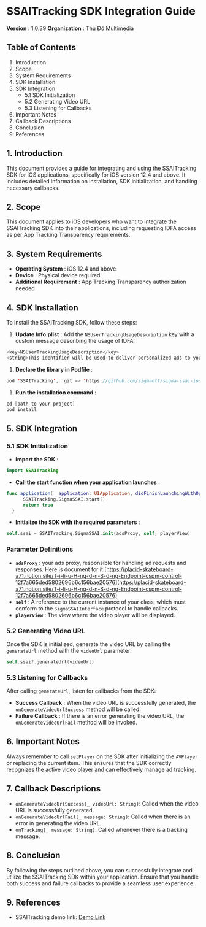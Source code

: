 # SSAITracking SDK Integration Guide

 **Version** : 1.0.39
 **Organization** : Thủ Đô Multimedia

## Table of Contents

1. Introduction
2. Scope
3. System Requirements
4. SDK Installation
5. SDK Integration
   * 5.1 SDK Initialization
   * 5.2 Generating Video URL
   * 5.3 Listening for Callbacks
6. Important Notes
7. Callback Descriptions
8. Conclusion
9. References

## 1. Introduction

This document provides a guide for integrating and using the SSAITracking SDK for iOS applications, specifically for iOS version 12.4 and above. It includes detailed information on installation, SDK initialization, and handling necessary callbacks.

## 2. Scope

This document applies to iOS developers who want to integrate the SSAITracking SDK into their applications, including requesting IDFA access as per App Tracking Transparency requirements.

## 3. System Requirements

* **Operating System** : iOS 12.4 and above
* **Device** : Physical device required
* **Additional Requirement** : App Tracking Transparency authorization needed

## 4. SDK Installation

To install the SSAITracking SDK, follow these steps:

1. **Update Info.plist** :
   Add the `NSUserTrackingUsageDescription` key with a custom message describing the usage of IDFA:

```swift
<key>NSUserTrackingUsageDescription</key>
<string>This identifier will be used to deliver personalized ads to you.</string>
```

1. **Declare the library in Podfile** :

```swift
pod 'SSAITracking', :git => 'https://github.com/sigmaott/sigma-ssai-ios.git', :tag => '1.0.39'
```

1. **Run the installation command** :

```swift
cd [path to your project]
pod install
```

## 5. SDK Integration

### 5.1 SDK Initialization

* **Import the SDK** :

```swift
import SSAITracking
```

* **Call the start function when your application launches** :

```swift
func application(_ application: UIApplication, didFinishLaunchingWithOptions launchOptions: [UIApplication.LaunchOptionsKey: Any]?) -> Bool {
      SSAITracking.SigmaSSAI.start()
      return true
  }
```

* **Initialize the SDK with the required parameters** :

```swift
self.ssai = SSAITracking.SigmaSSAI.init(adsProxy, self, playerView)
```

### Parameter Definitions

* **`adsProxy`** : your ads proxy, responsible for handling ad requests and responses. Here is document for it [https://placid-skateboard-a71.notion.site/T-i-li-u-H-ng-d-n-S-d-ng-Endpoint-cspm-control-12f7a665ded5802696b6c156bae20576](https://placid-skateboard-a71.notion.site/T-i-li-u-H-ng-d-n-S-d-ng-Endpoint-cspm-control-12f7a665ded5802696b6c156bae20576)
* **`self`** : A reference to the current instance of your class, which must conform to the `SigmaSSAIInterface` protocol to handle callbacks.
* **`playerView`** : The view where the video player will be displayed.

### 5.2 Generating Video URL

Once the SDK is initialized, generate the video URL by calling the `generateUrl` method with the `videoUrl` parameter:

```swift
self.ssai?.generateUrl(videoUrl)
```

### 5.3 Listening for Callbacks

After calling `generateUrl`, listen for callbacks from the SDK:

* **Success Callback** :
  When the video URL is successfully generated, the `onGenerateVideoUrlSuccess` method will be called.
* **Failure Callback** :
  If there is an error generating the video URL, the `onGenerateVideoUrlFail` method will be invoked.

## 6. Important Notes

Always remember to call `setPlayer` on the SDK after initializing the `AVPlayer` or replacing the current item. This ensures that the SDK correctly recognizes the active video player and can effectively manage ad tracking.

## 7. Callback Descriptions

* `onGenerateVideoUrlSuccess(_ videoUrl: String)`: Called when the video URL is successfully generated.
* `onGenerateVideoUrlFail(_ message: String)`: Called when there is an error in generating the video URL.
* `onTracking(_ message: String)`: Called whenever there is a tracking message.

## 8. Conclusion

By following the steps outlined above, you can successfully integrate and utilize the SSAITracking SDK within your application. Ensure that you handle both success and failure callbacks to provide a seamless user experience.

## 9. References

* SSAITracking demo link: [Demo Link](https://github.com/sigmaott/sigma-ssai-avplayer-sdk)

